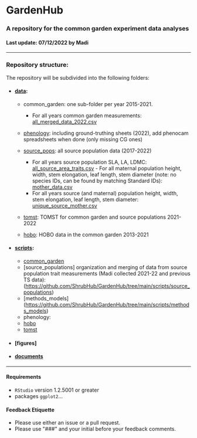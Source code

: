# GardenHub
### A repository for the common garden experiment data analyses
#### Last update: 07/12/2022 by Madi 

******

### Repository structure:
The repository will be subdivided into the following folders: 

- #### [data](https://github.com/ShrubHub/GardenHub/tree/main/data):
  - common_garden: one sub-folder per year 2015-2021.
      - For all years common garden measurements: [all_merged_data_2022.csv](https://github.com/ShrubHub/GardenHub/blob/main/data/common_garden_data_2022/all_cg_data_2022csv)
  - [phenology](https://github.com/ShrubHub/GardenHub/tree/main/data/phenology): including ground-truthing sheets (2022), add phenocam spreadsheets when done (only missing CG ones)
  - [source_pops](https://github.com/ShrubHub/GardenHub/tree/main/data/source_pops): all source population data (2017-2022)
      - For all years source population SLA, LA, LDMC: [all_source_area_traits.csv](https://github.com/ShrubHub/GardenHub/blob/main/data/source_pops/all_source_area_traits.csv)
            - For all maternal population height, width, stem elongation, leaf length, stem diameter (note: no species IDs, can be found by matching Standard IDs):  [mother_data.csv](https://github.com/ShrubHub/GardenHub/blob/main/data/source_pops/mother_data.csv)
      - For all years source (and maternal) population height, width, stem elongation, leaf length, stem diameter:  [unique_source_mother.csv](https://github.com/ShrubHub/GardenHub/blob/main/data/source_pops/unique_source_mother.csv)


  - [tomst](https://github.com/ShrubHub/GardenHub/tree/main/data/tomst): TOMST for common garden and source populations 2021-2022
  - [hobo](https://github.com/ShrubHub/GardenHub/tree/main/data/hobo): HOBO data in the common garden 2013-2021
  
  
- #### [scripts](https://github.com/ShrubHub/GardenHub/tree/main/scripts):
  - [common_garden](https://github.com/ShrubHub/GardenHub/tree/main/scripts/common_garden)
  - [source_populations] organization and merging of data from source population trait measurements (Madi collected 2021-22 and previous TS data): (https://github.com/ShrubHub/GardenHub/tree/main/scripts/source_populations)
  - [methods_models]  (https://github.com/ShrubHub/GardenHub/tree/main/scripts/methods_models)
  - phenology: 
  - [hobo](https://github.com/ShrubHub/GardenHub/tree/main/scripts/hobo)
  - [tomst](https://github.com/ShrubHub/GardenHub/tree/main/scripts/tomst)
  
- #### [figures]

- #### [documents](https://github.com/ShrubHub/GardenHub/tree/main/documents)

*****

#### Requirements
- `RStudio` version 1.2.5001 or greater
- packages `ggplot2`...

#### Feedback Etiquette

- Please use either an issue or a pull request.
- Please use "###" and your initial before your feedback comments.

 
